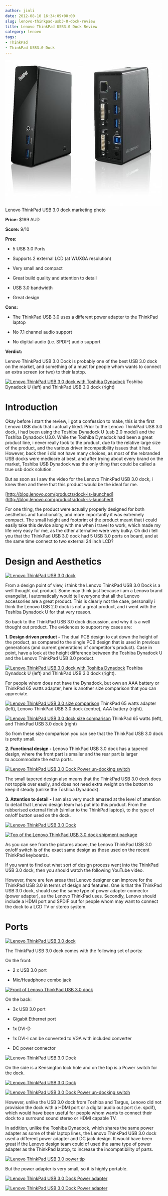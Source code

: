 ```yaml
---
author: jinli
date: 2012-08-10 16:34:09+00:00
slug: lenovo-thinkpad-usb3-0-dock-review
title: Lenovo ThinkPad USB3.0 Dock Review
category: lenovo
tags:
- ThinkPad
- ThinkPad USB3.0 Dock
---
```

[![Lenovo USB 3.0 dock](/assets/img/posts/thinkscopes/2012/08/7751909746_3026d5324c.jpg)](/assets/img/posts/thinkscopes/2012/08/7751909746_3026d5324c.jpg) Lenovo ThinkPad USB 3.0 dock marketing photo

**Price:** $199 AUD

**Score:** 9/10

**Pros:**



  * 5 USB 3.0 Ports

  * Supports 2 external LCD (at WUXGA resolution)

  * Very small and compact

  * Great build quality and attention to detail

  * USB 3.0 bandwidth

  * Great design


**Cons:**



  * The ThinkPad USB 3.0 uses a different power adapter to the ThinkPad laptop

  * No 7.1 channel audio support

  * No digitial audio (i.e. SPDIF) audio support


**Verdict:**

Lenovo ThinkPad USB 3.0 Dock is probably one of the best USB 3.0 dock on the market, and something of a must for people whom wants to connect an extra screen (or two) to their laptop.

[![Lenovo ThinkPad USB 3.0 dock with Toshiba Dynadock](http://farm9.staticflickr.com/8295/7751089744_411e20f3b2_z.jpg)](http://www.flickr.com/photos/60081959@N04/7751089744/) Toshiba Dynadock U (left) and ThinkPad USB 3.0 dock (right)

<!-- more -->


# **Introduction**


Okay before i start the review, i got a confession to make, this is the first Lenovo USB dock that i actually liked. Prior to the Lenovo ThinkPad USB 3.0 dock, i had been using the Toshiba Dynadock U (usb 2.0 model) and the Toshiba Dynadock U3.0. While the Toshiba Dynadock had been a great product line, i never really took to the product, due to the relative large size of the product, and the various driver incompatibility issues that it had. However, back then i did not have many choices, as most of the rebranded USB docks were mediocre at best, and after trying about every brand on the market, Toshiba USB Dynadock was the only thing that could be called a true usb dock solution.

But as soon as i saw the video for the Lenovo ThinkPad USB 3.0 dock, i knew then and there that this product would be the ideal for me.

[http://blog.lenovo.com/products/dock-is-launched](http://blog.lenovo.com/products/dock-is-launched)



For one thing, the product were actually properly designed for both aesthetics and functionality, and more importantly it was extremely compact. The small height and footprint of the product meant that i could easily take this device along with me when i travel to work, which made my life very easy for me, as the other alternative were very bulky. Oh did i tell you that the ThinkPad USB 3.0 dock had 5 USB 3.0 ports on board, and at the same time connect to two external 24 inch LCD?


# Design and Aesthetics


[![Lenovo ThinkPad USB 3.0 dock](http://farm9.staticflickr.com/8291/7751909746_3026d5324c_z.jpg)](http://www.flickr.com/photos/60081959@N04/7751909746/)

From a design point of view, i think the Lenovo ThinkPad USB 3.0 Dock is a well thought out product. Some may think just because i am a Lenovo brand evangelist, i automatically would tell everyone that all the Lenovo accessories are a great product. This is clearly not the case, personally i think the Lenovo USB 2.0 dock is not a great product, and i went with the Toshiba Dynadock U for that very reason.

So back to the ThinkPad USB 3.0 dock discussion, and why it is a well thought out product. The evidences to support my cases are:

**1. Design driven product -** The dual PCB design to cut down the height of the product, as compared to the single PCB design that is used in previous generations (and current generations of competitor's product). Case in point, have a look at the height difference between the Toshiba Dynadock U and the Lenovo ThinkPad USB 3.0 product.

[![Lenovo ThinkPad USB 3.0 dock with Toshiba Dynadock](http://farm9.staticflickr.com/8295/7751089744_411e20f3b2_z.jpg)](http://www.flickr.com/photos/60081959@N04/7751089744/) Toshiba Dynadock U (left) and ThinkPad USB 3.0 dock (right).

For people whom does not have the Dynadock, but own an AAA battery or ThinkPad 65 watts adapter, here is another size comparison that you can appreciate.

[![Lenovo ThinkPad USB 3.0 size comparison](http://farm8.staticflickr.com/7250/7751087072_f0672731f2_z.jpg)](http://www.flickr.com/photos/60081959@N04/7751087072/) ThinkPad 65 watts adapter (left), Lenovo ThinkPad USB 3.0 dock (centre), AAA battery (right).

[![Lenovo ThinkPad USB 3.0 dock size comparison](http://farm8.staticflickr.com/7107/7751085818_95f91412fc_z.jpg)](http://www.flickr.com/photos/60081959@N04/7751085818/) ThinkPad 65 watts (left), and ThinkPad USB 3.0 dock (right)

So from these size comparison you can see that the ThinkPad USB 3.0 dock is pretty small.

**2. Functional design -** Lenovo ThinkPad USB 3.0 dock has a tapered design, where the front part is smaller and the rear part is larger to accommodate the extra ports.

[![Lenovo ThinkPad USB 3.0 Dock Power un-docking switch](http://farm9.staticflickr.com/8435/7751087658_bdf1130beb_z.jpg)](http://www.flickr.com/photos/60081959@N04/7751087658/)

The small tapered design also means that the ThinkPad USB 3.0 dock does not topple over easily, and does not need extra weight on the bottom to keep it steady (unlike the Toshiba Dynadock).

**3. Attention to detail -** I am also very much amazed at the level of attention to detail that Lenovo design team has put into this product. From the rubberised external finish (similar to the ThinkPad laptop), to the type of on/off button used on the dock.

[![Lenovo ThinkPad USB 3.0 Dock](http://farm8.staticflickr.com/7258/7751085186_6f16b57a9c_z.jpg)](http://www.flickr.com/photos/60081959@N04/7751085186/)

[![Top of the Lenovo ThinkPad USB 3.0 dock shipment package](http://farm9.staticflickr.com/8286/7751089220_80f516701d_z.jpg)](http://www.flickr.com/photos/60081959@N04/7751089220/)

As you can see from the pictures above, the Lenovo ThinkPad USB 3.0 on/off switch is of the exact same design as those used on the recent ThinkPad keyboards.

If you want to find out what sort of design process went into the ThinkPad USB 3.0 dock, then you should watch the following YouTube video.





However, there are few areas that Lenovo designer can improve for the ThinkPad USB 3.0 in terms of design and features. One is that the ThinkPad USB 3.0 dock, should use the same type of power adapter connector (power adapter), as the Lenovo ThinkPad uses. Secondly, Lenovo should include a HDMI port and SPDIF out for people whom may want to connect the dock to a LCD TV or stereo system.


# Ports


[![Lenovo ThinkPad USB 3.0 dock](http://farm9.staticflickr.com/8291/7751909746_3026d5324c.jpg)](http://www.flickr.com/photos/60081959@N04/7751909746/)

The ThinkPad USB 3.0 dock comes with the following set of ports:

On the front:



  * 2 x USB 3.0 port

  * Mic/Headphone combo jack


[![Front of Lenovo ThinkPad USB 3.0 dock](http://farm9.staticflickr.com/8303/7751088426_c4a9337d76.jpg)](http://www.flickr.com/photos/60081959@N04/7751088426/)

On the back:



  * 3x USB 3.0 port

  * Gigabit Ethernet port

  * 1x DVI-D

  * 1x DVI-I can be converted to VGA with included converter

  * DC power connector


[![Lenovo ThinkPad USB 3.0 Dock](http://farm9.staticflickr.com/8292/7751085072_435ec3a574.jpg)](http://www.flickr.com/photos/60081959@N04/7751085072/)

On the side is a Kensington lock hole and on the top is a Power switch for the dock.

[![Lenovo ThinkPad USB 3.0 Dock](http://farm8.staticflickr.com/7258/7751085186_6f16b57a9c.jpg)](http://www.flickr.com/photos/60081959@N04/7751085186/)

[![Lenovo ThinkPad USB 3.0 Dock Power un-docking switch](http://farm9.staticflickr.com/8435/7751087658_bdf1130beb.jpg)](http://www.flickr.com/photos/60081959@N04/7751087658/)

However, unlike the USB 3.0 dock from Toshiba and Targus, Lenovo did not provision the dock with a HDMI port or a digital audio out port (i.e. spdif), which would have been useful for people whom wants to connect their dock to a surround sound stereo or HDMI capable TV.

In addition, unlike the Toshiba Dynadock, which shares the same power adapter as some of their laptop lines, the Lenovo ThinkPad USB 3.0 dock used a different power adapter and DC jack design. It would have been great if the Lenovo design team could of used the same type of power adapter as the ThinkPad laptop, to increase the incompatibility of parts.

[![Lenovo ThinkPad USB 3.0 power tip](http://farm8.staticflickr.com/7267/7751089914_c18ecc5255.jpg)](http://www.flickr.com/photos/60081959@N04/7751089914/)

But the power adapter is very small, so it is highly portable.

[![Lenovo ThinkPad USB 3.0 Dock Power adapter](http://farm8.staticflickr.com/7259/7751085990_0303b1f7cb.jpg)](http://www.flickr.com/photos/60081959@N04/7751085990/)

[![Lenovo ThinkPad USB 3.0 Dock Power adapter](http://farm8.staticflickr.com/7264/7751086492_408cc3cbab.jpg)](http://www.flickr.com/photos/60081959@N04/7751086492/)
